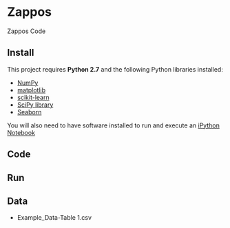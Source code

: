 # Zappos
Zappos Code

## Install

This project requires **Python 2.7** and the following Python libraries installed:

- [NumPy](http://www.numpy.org/)
- [matplotlib](http://matplotlib.org/)
- [scikit-learn](http://scikit-learn.org/stable/)
- [SciPy library](http://www.scipy.org/scipylib/index.html)
- [Seaborn](http://stanford.edu/~mwaskom/software/seaborn/)

You will also need to have software installed to run and execute an [iPython Notebook](http://ipython.org/notebook.html)

## Code

## Run

## Data

- Example_Data-Table 1.csv

